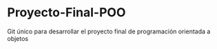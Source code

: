 # Proyecto-Final-POO
Git único para desarrollar el proyecto final de programación orientada a objetos
